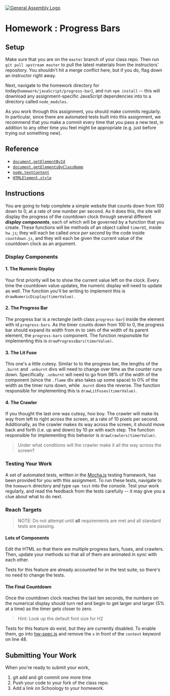 [![General Assembly Logo](https://camo.githubusercontent.com/1a91b05b8f4d44b5bbfb83abac2b0996d8e26c92/687474703a2f2f692e696d6775722e636f6d2f6b6538555354712e706e67)](https://generalassemb.ly/education/web-development-immersive)

# Homework : Progress Bars

## Setup

Make sure that you are on the `master` branch of your class repo.
Then run `git pull upstream master` to pull the latest materials from the
instructors' repository. You shouldn't hit a merge conflict here, but if you do, flag down an instructor right away.

Next, navigate to the homework directory for today(`homework/javaScript/progress-bar`), and run `npm install` -- this will download any assignment-specific JavaScript dependencies into to a directory called `node_modules`.

As you work through this assignment, you should make commits regularly.
In particular, since there are automated tests built into this assignment, we
recommend that you make a commit every time that you pass a new test, in
addition to any other time you feel might be appropriate (e.g. just before
trying out something new).

## Reference
- [`document.getElementById`](https://developer.mozilla.org/en-US/docs/Web/API/Document/getElementById)
- [`document.getElementsByClassName`](https://developer.mozilla.org/en-US/docs/Web/API/Document/getElementsByClassName)
- [`node.textContent`](https://developer.mozilla.org/en-US/docs/Web/API/Node/textContent)
- [`HTMLElement.style`](https://developer.mozilla.org/en-US/docs/Web/API/HTMLElement/style)

## Instructions

You are going to help complete a simple website that counts down from 100 down
to 0, at a rate of one number per second. As it does this, the site will display
the progress of the countdown clock through several different
_**display components**_,
each of which will be governed by a function that you create.
These functions will be methods of an object called `timerUI`, inside `hw.js`;
they will each be called _once per second_ by the code inside
`countdown.js`, and they will each be given the current value of the countdown
clock as an argument.

### Display Components

#### 1. The Numeric Display

  Your first priority will be to show the current value left on the clock.
  Every time the countdown value updates, the numeric display will need to
  update as well. The function you'll be writing to implement this is
  `drawNumericDisplay(timerValue)`.

#### 2. The Progress Bar

  The progress bar is a rectangle (with class `progress-bar`) inside the
  element with id `progress-bars`. As the timer counts down from 100
  to 0, the progress bar should expand its width from `0%` to `100%` of the
  width of its parent element, the `progress-bars` component.
  The function responsible for implementing this is
  `drawProgressBars(timerValue)`.

#### 3. The Lit Fuse

  This one's a little cutesy. Similar to to the progress bar, the lengths of the
  `.burnt` and `.unburnt` divs will need to change over time as the counter runs
  down. Specifically. `.unburnt` will need to go from 98% of the width of the
  component (since the `.flame` div also takes up some space) to 0% of the width
  as the timer runs down, while `.burnt` does the reverse. The function
  responsible for implementing this is `drawLitFuses(timerValue)`.

#### 4. The Crawler

  If you thought the last one was cutesy, hoo boy. The crawler will make its
  way from left to right across the screen, at a rate of 10 pixels per second.
  Additionally, as the crawler makes its way across the screen, it should move
  back and forth (i.e. up and down) by 10 px with each step. The function
  responsible for implementing this behavior is `drawCrawlers(timerValue)`.

> Under what conditions will the crawler make it all the way across the screen?

### Testing Your Work

A set of automated tests, written in the [Mocha.js](https://mochajs.org/)
testing framework, has been provided for you with this assignment.
To run these tests, navigate to the `homework` directory and type `npm test`
into the console. Test your work regularly, and read the feedback from the tests
carefully -- it may give you a clue about what to do next.

### Reach Targets

> NOTE: Do not attempt until **all** requirements are met and all standard
> tests are passing.

#### Lots of Components

  Edit the HTML so that there are multiple progress bars, fuses, and crawlers.
  Then, update your methods so that all of them are animated in sync with each
  other.

  Tests for this feature are already accounted for in the test suite, so there's
  no need to change the tests.

#### The Final Countdown

  Once the countdown clock reaches the last ten seconds, the numbers on the
  numerical display should turn red and begin to get larger and larger (5% at
  a time) as the timer gets closer to zero.

  > Hint: Look up the default font size for H2

  Tests for this feature do exist, but they are currently disabled. To enable
  them, go into [hw-spec.js](./spec/hw-spec.js) and remove the `x` in front of
  the `context` keyword on line 48.

## Submitting Your Work

  When you're ready to submit your work,

  1.  git add and git commit one more time
  2.  Push your code to your fork of the class repo.
  3.  Add a link on Schoology to your homework.

 
